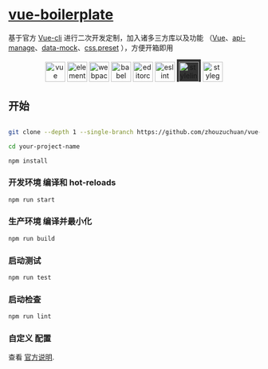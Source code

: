 # [vue-boilerplate](https://github.com/zhouzuchuan/vue-boilerplate)

基于官方 [Vue-cli](https://cli.vuejs.org) 进行二次开发定制，加入诸多三方库以及功能 （[Vue](https://github.com/vuejs/vue)、[api-manage](https://github.com/zhouzuchuan/api-manage)、[data-mock](https://github.com/zhouzuchuan/data-mock)、[css.preset](https://github.com/zhouzuchuan/css.preset) ），方便开箱即用

<div align="center">
  <a href="https://github.com/vuejs/vue"><img height="40px" title="vue" src="https://cn.vuejs.org/images/logo.png" /></a>
  <a href="https://github.com/ElemeFE/element"><img height="40px" title="element-ui" src="https://camo.githubusercontent.com/462f24153b8e8739c8ea71f7102585c4cb0e1575/68747470733a2f2f63646e2e7261776769742e636f6d2f456c656d6546452f656c656d656e742f6465762f656c656d656e745f6c6f676f2e737667" /></a>
  <a href="https://webpack.github.io/"><img  height="40px" title="webpack" src="https://webpack.js.org/assets/icon-square-big.svg" /></a>
  <a href="https://babeljs.io/"><img  height="40px" title="babel" src="https://d33wubrfki0l68.cloudfront.net/7a197cfe44548cc1a3f581152af70a3051e11671/78df8/img/babel.svg" /></a>
  <a href="https://editorconfig.org/"><img  height="40px" title="editorconfig" src="https://editorconfig.org/logo.png" /></a>
  <a href="https://eslint.org/"><img  height="40px" title="eslint" src="https://d33wubrfki0l68.cloudfront.net/204482ca413433c80cd14fe369e2181dd97a2a40/092e2/assets/img/logo.svg" /></a>
  <a style="display: inline-block;background:#333; padding:5px 4px 0;" href="https://stylelint.io/"><img      height="40px" title="stylelint" src="https://stylelint.io/img/logo.svg" /></a>
  <a href="https://github.com/styleguidist/snapguidist/blob/master/logo.png"><img  height="40px" title="styleguidist" src="https://react-styleguidist.js.org/img/logo.svg" /></a>

</div>

## 开始

```bash

git clone --depth 1 --single-branch https://github.com/zhouzuchuan/vue-boilerplate.git your-project-name

cd your-project-name

npm install
```

### 开发环境 编译和 hot-reloads

```bash
npm run start
```

### 生产环境 编译并最小化

```bash
npm run build
```

### 启动测试

```bash
npm run test
```

### 启动检查

```bash
npm run lint
```

### 自定义 配置

查看 [官方说明](https://cli.vuejs.org/config/).
